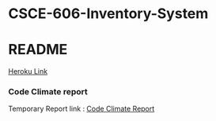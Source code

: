 # CSCE-606-Inventory-System
# README

[Heroku Link]( https://inventory-system-lightfoot-c73b05a2c5ae.herokuapp.com/)
### **Code Climate report**

Temporary Report link :
[Code Climate Report](https://codeclimate.com/github/kxusx/123)
